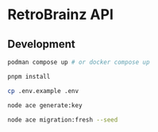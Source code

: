 # RetroBrainz API

## Development

```bash
podman compose up # or docker compose up

pnpm install

cp .env.example .env

node ace generate:key

node ace migration:fresh --seed
```
